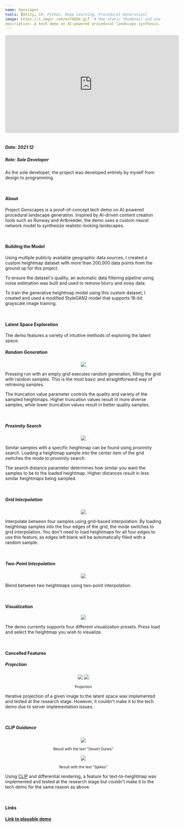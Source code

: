 ```yaml
---
name: Genscapes
tools: [Unity, C#, Python, Deep Learning, Procedural Generation]
image: https://i.imgur.com/enT4EDV.gif  # One static thumbnail and one animated thumbnail locally.
description: A tech demo on AI-powered procedural landscape synthesis.  # 2021
---
```


<!-- Tech Demo (e.g. Video & Images) -->
<div class="video">
    <iframe width="560" height="315" src="https://www.youtube.com/embed/yoEOlKosVeU" title="YouTube video player" frameborder="0" allow="accelerometer; autoplay; clipboard-write; encrypted-media; gyroscope; picture-in-picture" allowfullscreen></iframe>
</div>

<br>

<!-- Detailed Role & Date -->
##### Date: 2021.12
##### Role: Sole Developer

As the sole developer, the project was developed entirely by myself from design to programming.

<br>

<!-- Abstract / About -->
#### About

Project Genscapes is a proof-of-concept tech demo on AI-powered procedural landscape generation. Inspired by AI-driven content creation tools such as Runway and Artbreeder, the demo uses a custom neural network model to synthesize realistic-looking landscapes.

<br>

<!-- Technical Features & Challenges & Highlights -->
#### Building the Model

Using multiple publicly available geographic data sources, I created a custom heightmap dataset with more than 200,000 data points from the ground up for this project.

To ensure the dataset's quality, an automatic data filtering pipeline using noise estimation was built and used to remove blurry and noisy data.

To train the generative heightmap model using this custom dataset, I created and used a modified StyleGAN2 model that supports 16-bit grayscale image training.

<br>

#### Latent Space Exploration

The demo features a variety of intuitive methods of exploring the latent space.

##### Random Generation

<center>
    <img src="https://i.imgur.com/Jx4CpIx.gif"/>
</center>

Pressing run with an empty grid executes random generation, filling the grid with random samples. This is the most basic and straightforward way of retrieving samples.

The truncation value parameter controls the quality and variety of the sampled heightmaps. Higher truncation values result in more diverse samples, while lower truncation values result in better quality samples.

<br>

##### Proximity Search

<center>
    <img src="https://i.imgur.com/tF7NTHa.gif"/>
</center>

Similar samples with a specific heightmap can be found using proximity search. Loading a heightmap sample into the center item of the grid switches the mode to proximity search.

The search distance parameter determines how similar you want the samples to be to the loaded heightmap. Higher distances result in less similar heightmaps being sampled.

<br>

##### Grid Interpolation

<center>
    <img src="https://i.imgur.com/YEwykJd.gif"/>
</center>

Interpolate between four samples using grid-based interpolation. By loading heightmap samples into the four edges of the grid, the mode switches to grid interpolation. You don't need to load heightmaps for all four edges to use this feature, as edges left blank will be automatically filled with a random sample.

<br>

##### Two-Point Interpolation

<center>
    <img src="https://i.imgur.com/v04Mris.gif"/>
</center>

Blend between two heightmaps using two-point interpolation.

<br>

#### Visualization

<center>
    <img src="https://i.imgur.com/Eq9Buzx.gif"/>
</center>

The demo currently supports four different visualization presets. Press load and select the heightmap you wish to visualize.

<br>

#### Cancelled Features

##### Projection

<center>
    <img src="https://i.imgur.com/sIyJRdG.gif"/>
    <img src="https://i.imgur.com/tite9TF.gif"/>
    <p><small>Projection</small></p>
</center>

Iterative projection of a given image to the latent space was implemented and tested at the research stage. However, it couldn't make it to the tech demo due to server implementation issues.

<br>

##### CLIP Guidance

<center>
    <img src="https://i.imgur.com/sjBv2i0.gif"/>
    <p><small>Result with the text "Desert Dunes"</small></p>
    <img src="https://i.imgur.com/lXOnm6Y.gif"/>
    <p><small>Result with the text "Spikes"</small></p>
</center>

Using [CLIP](https://openai.com/blog/clip/) and differential rendering, a feature for text-to-heightmap was implemented and tested at the research stage but couldn't make it to the tech demo for the same reason as above.

<br>

<!-- Miscellaneous (e.g. Awards & Links) -->
#### Links

**[Link to playable demo](https://sunny00.itch.io/genscapes)**
